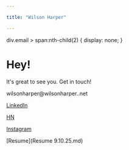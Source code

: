 ```yaml
---

title: "Wilson Harper"

---
```


div.email > span:nth-child(2) {
	display: none;
}

# Hey!
It's great to see you. Get in touch!

<div class="email">wilsonharper@<span>wilsonharper.</span>.</span>net</div>

[LinkedIn](https://linkedin.com/in/wilson-harper)

[HN](https://news.ycombinator.com/user?id=WilsonHarper)

[Instagram](https://www.instagram.com/wils.harp/)

[Resume](Resume 9.10.25.md)
